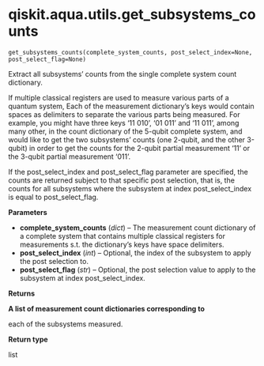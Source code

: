 <span id="qiskit-aqua-utils-get-subsystems-counts" />

# qiskit.aqua.utils.get\_subsystems\_counts

`get_subsystems_counts(complete_system_counts, post_select_index=None, post_select_flag=None)`

Extract all subsystems’ counts from the single complete system count dictionary.

If multiple classical registers are used to measure various parts of a quantum system, Each of the measurement dictionary’s keys would contain spaces as delimiters to separate the various parts being measured. For example, you might have three keys ‘11 010’, ‘01 011’ and ‘11 011’, among many other, in the count dictionary of the 5-qubit complete system, and would like to get the two subsystems’ counts (one 2-qubit, and the other 3-qubit) in order to get the counts for the 2-qubit partial measurement ‘11’ or the 3-qubit partial measurement ‘011’.

If the post\_select\_index and post\_select\_flag parameter are specified, the counts are returned subject to that specific post selection, that is, the counts for all subsystems where the subsystem at index post\_select\_index is equal to post\_select\_flag.

**Parameters**

*   **complete\_system\_counts** (*dict*) – The measurement count dictionary of a complete system that contains multiple classical registers for measurements s.t. the dictionary’s keys have space delimiters.
*   **post\_select\_index** (*int*) – Optional, the index of the subsystem to apply the post selection to.
*   **post\_select\_flag** (*str*) – Optional, the post selection value to apply to the subsystem at index post\_select\_index.

**Returns**

**A list of measurement count dictionaries corresponding to**

each of the subsystems measured.

**Return type**

list
